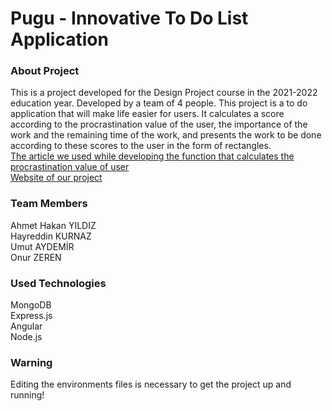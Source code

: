 # Pugu - Innovative To Do List Application
### About Project
This is a project developed for the Design Project course in the 2021-2022 education year. Developed by a team of 4 people. This project is a to do application that will make life easier for users. It calculates a score according to the procrastination value of the user, the importance of the work and the remaining time of the work, and presents the work to be done according to these scores to the user in the form of rectangles.<br/>
[The article we used while developing the function that calculates the procrastination value of user](https://www.researchgate.net/publication/6598646_The_nature_of_procrastination_a_meta-analytic_and_theoretical_review_of_quintessential_self-regulatory_failure_Psychol_Bull_133_65-94)
<br/>
[Website of our project](https://yunus.hacettepe.edu.tr/~onurzeren/)
### Team Members
Ahmet Hakan YILDIZ<br/>
Hayreddin KURNAZ<br/>
Umut AYDEMİR<br/>
Onur ZEREN
### Used Technologies
MongoDB<br/>
Express.js<br/>
Angular<br/>
Node.js
### Warning
Editing the environments files is necessary to get the project up and running!
